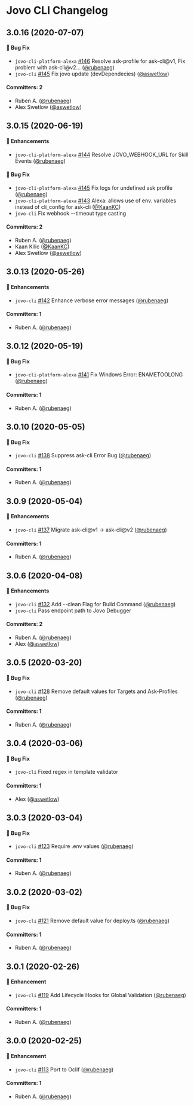 # Jovo CLI Changelog


## 3.0.16 (2020-07-07)


#### :bug: Bug Fix
* `jovo-cli-platform-alexa` [#146](https://github.com/jovotech/jovo-cli/pull/146) Resolve ask-profile for ask-cli@v1, Fix problem with ask-cli@v2…  ([@rubenaeg](https://github.com/rubenaeg))
* `jovo-cli` [#145](https://github.com/jovotech/jovo-cli/pull/145) Fix jovo update (devDependecies) ([@aswetlow](https://github.com/aswetlow))


#### Committers: 2
- Ruben A. ([@rubenaeg](https://github.com/rubenaeg))
- Alex Swetlow ([@aswetlow](https://github.com/aswetlow))


## 3.0.15 (2020-06-19)

#### :nail_care: Enhancements
* `jovo-cli-platform-alexa` [#144](https://github.com/jovotech/jovo-cli/pull/144) Resolve JOVO_WEBHOOK_URL for Skill Events  ([@rubenaeg](https://github.com/rubenaeg))

#### :bug: Bug Fix
* `jovo-cli-platform-alexa` [#145](https://github.com/jovotech/jovo-cli/pull/145) Fix logs for undefined ask profile ([@rubenaeg](https://github.com/rubenaeg))
* `jovo-cli-platform-alexa` [#143](https://github.com/jovotech/jovo-cli/pull/143) Alexa: allows use of env. variables instead of cli_config for ask-cli ([@KaanKC](https://github.com/KaanKC))
* `jovo-cli` Fix webhook --timeout type casting


#### Committers: 2
- Ruben A. ([@rubenaeg](https://github.com/rubenaeg))
- Kaan Kilic ([@KaanKC](https://github.com/KaanKC))
- Alex Swetlow ([@aswetlow](https://github.com/aswetlow))


## 3.0.13 (2020-05-26)

#### :nail_care: Enhancements
* `jovo-cli` [#142](https://github.com/jovotech/jovo-cli/pull/142)  Enhance verbose error messages ([@rubenaeg](https://github.com/rubenaeg))

#### Committers: 1
- Ruben A. ([@rubenaeg](https://github.com/rubenaeg))


## 3.0.12 (2020-05-19)

#### :bug: Bug Fix
* `jovo-cli-platform-alexa` [#141](https://github.com/jovotech/jovo-cli/pull/141) Fix Windows Error: ENAMETOOLONG ([@rubenaeg](https://github.com/rubenaeg))

#### Committers: 1
- Ruben A. ([@rubenaeg](https://github.com/rubenaeg))


## 3.0.10 (2020-05-05)

#### :bug: Bug Fix
* `jovo-cli` [#138](https://github.com/jovotech/jovo-cli/pull/138) Suppress ask-cli Error Bug ([@rubenaeg](https://github.com/rubenaeg))

#### Committers: 1
- Ruben A. ([@rubenaeg](https://github.com/rubenaeg))

## 3.0.9 (2020-05-04)

#### :nail_care: Enhancements
* `jovo-cli` [#137](https://github.com/jovotech/jovo-cli/pull/137) Migrate ask-cli@v1 -> ask-cli@v2 ([@rubenaeg](https://github.com/rubenaeg))

#### Committers: 1
- Ruben A. ([@rubenaeg](https://github.com/rubenaeg))



## 3.0.6 (2020-04-08)

#### :nail_care: Enhancements
* `jovo-cli` [#132](https://github.com/jovotech/jovo-cli/pull/132) Add --clean Flag for Build Command ([@rubenaeg](https://github.com/rubenaeg))
* `jovo-cli` Pass endpoint path to Jovo Debugger

#### Committers: 2
- Ruben A. ([@rubenaeg](https://github.com/rubenaeg))
- Alex ([@aswetlow](https://github.com/aswetlow))



## 3.0.5 (2020-03-20)

#### :bug: Bug Fix
* `jovo-cli` [#128](https://github.com/jovotech/jovo-cli/pull/128) Remove default values for Targets and Ask-Profiles ([@rubenaeg](https://github.com/rubenaeg))

#### Committers: 1
- Ruben A. ([@rubenaeg](https://github.com/rubenaeg))



## 3.0.4 (2020-03-06)

#### :bug: Bug Fix
* `jovo-cli` Fixed regex in template validator

#### Committers: 1
- Alex ([@aswetlow](https://github.com/aswetlow))


## 3.0.3 (2020-03-04)

#### :bug: Bug Fix
* `jovo-cli` [#123](https://github.com/jovotech/jovo-cli/pull/123) Require .env values ([@rubenaeg](https://github.com/rubenaeg))

#### Committers: 1
- Ruben A. ([@rubenaeg](https://github.com/rubenaeg))


## 3.0.2 (2020-03-02)

#### :bug: Bug Fix
* `jovo-cli` [#121](https://github.com/jovotech/jovo-cli/pull/121) Remove default value for deploy.ts ([@rubenaeg](https://github.com/rubenaeg))

#### Committers: 1
- Ruben A. ([@rubenaeg](https://github.com/rubenaeg))


## 3.0.1 (2020-02-26)

#### :nail_care: Enhancement
* `jovo-cli` [#119](https://github.com/jovotech/jovo-cli/pull/119) Add Lifecycle Hooks for Global Validation ([@rubenaeg](https://github.com/rubenaeg))

#### Committers: 1
- Ruben A. ([@rubenaeg](https://github.com/rubenaeg))


## 3.0.0 (2020-02-25)

#### :nail_care: Enhancement
* `jovo-cli` [#113](https://github.com/jovotech/jovo-cli/pull/113) Port to Oclif ([@rubenaeg](https://github.com/rubenaeg))


#### Committers: 1
- Ruben A. ([@rubenaeg](https://github.com/rubenaeg))

